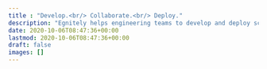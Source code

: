 ```yaml
---
title : "Develop.<br/> Collaborate.<br/> Deploy."
description: "Egnitely helps engineering teams to develop and deploy scalable backend applications faster and cheaper.<br/> Our function marketplace helps cut development cost and empowers your team to ship faster."
date: 2020-10-06T08:47:36+00:00
lastmod: 2020-10-06T08:47:36+00:00
draft: false
images: []
---
```

